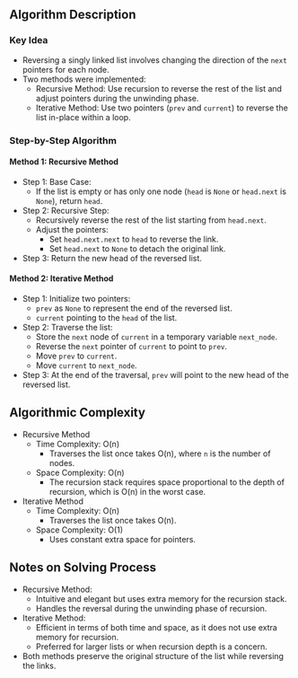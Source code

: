 ## Algorithm Description
### Key Idea
- Reversing a singly linked list involves changing the direction of the ```next``` pointers for each node.
- Two methods were implemented:
  - Recursive Method: Use recursion to reverse the rest of the list and adjust pointers during the unwinding phase.
  - Iterative Method: Use two pointers (```prev``` and ```current```) to reverse the list in-place within a loop.

### Step-by-Step Algorithm
#### Method 1: Recursive Method
- Step 1: Base Case:
  - If the list is empty or has only one node (```head``` is ```None``` or ```head.next``` is ```None```), return ```head```.
- Step 2: Recursive Step:
  - Recursively reverse the rest of the list starting from ```head.next```.
  - Adjust the pointers:
    - Set ```head.next.next``` to ```head``` to reverse the link.
    - Set ```head.next``` to ```None``` to detach the original link.
- Step 3: Return the new head of the reversed list.
#### Method 2: Iterative Method
- Step 1: Initialize two pointers:
  - ```prev``` as ```None``` to represent the end of the reversed list.
  - ```current``` pointing to the ```head``` of the list.
- Step 2: Traverse the list:
  - Store the ```next``` node of ```current``` in a temporary variable ```next_node```.
  - Reverse the ```next``` pointer of ```current``` to point to ```prev```.
  - Move ```prev``` to ```current```.
  - Move ```current``` to ```next_node```.
- Step 3: At the end of the traversal, ```prev``` will point to the new head of the reversed list.

## Algorithmic Complexity
- Recursive Method
  - Time Complexity: O(n)
    - Traverses the list once takes O(n), where ```n``` is the number of nodes.
  - Space Complexity: O(n)
    - The recursion stack requires space proportional to the depth of recursion, which is O(n) in the worst case.
- Iterative Method
  - Time Complexity: O(n)
    - Traverses the list once takes O(n).
  - Space Complexity: O(1)
    - Uses constant extra space for pointers.

## Notes on Solving Process
- Recursive Method:
  - Intuitive and elegant but uses extra memory for the recursion stack.
  - Handles the reversal during the unwinding phase of recursion.
- Iterative Method:
  - Efficient in terms of both time and space, as it does not use extra memory for recursion.
  - Preferred for larger lists or when recursion depth is a concern.
- Both methods preserve the original structure of the list while reversing the links.